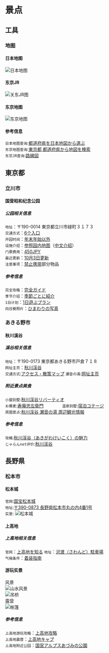 # 景点
## 工具
### 地图
#### 日本地图   
![日本地图](assets/japan.png)   
#### 东京JR   
![关东JR图](assets/map_tokyo.jpg)   
#### 东京地图   
![东京地图](assets/tokyo.jpg)   
#### 参考信息
`日本地图查询`:[都道府県を日本地図から選ぶ](https://uub.jp/map/)      
`东京地图查询`:[東京都 都道府県から地図を検索](https://www.mapion.co.jp/map/admi13.html)    
`东京JR查询`:[路線図](https://www.jreast.co.jp/map/)    

## 東京都
### 立川市
#### 国营昭和纪念公园
##### 公园相关信息      
`地址`：〒190-0014 東京都立川市緑町３１７３     
`交通方式`：[6个入口]((https://www.showakinen-koen.jp/access/))     
`开园时间`：[年末年始以外](https://www.showakinen-koen.jp/guide/schedule/)      
`设施介绍`：[参照园内地图](https://www.showakinen-koen.jp/facility/)（[中文介绍](https://www.showakinen-koen.jp/zh/)）     
`门票费用`：[450JPY](https://www.showakinen-koen.jp/guide/price/)     
`最近更新`：[10月3日更新](https://www.showakinen-koen.jp/information/craft-event/)      
`注意事项`：[禁止携带](https://www.showakinen-koen.jp/guide/forbidden/)部分物品      

##### 参考信息
`完全攻略`：[完全ガイド](https://haveagood.holiday/articles/197)    
`季节介绍`：[季節ごとに紹介](https://aumo.jp/articles/46171)  
`1日计划`：[1日遊ぶプラン](https://play-life.jp/plans/18578)         
`向日葵照片`：[ひまわりの写真](https://www.himawaribatake.net/showakinenpark.php)      

### あきる野市
#### 秋川溪谷
##### 溪谷相关信息
`地址`：〒190-0173 東京都あきる野市戸倉７１８    
`网址主页`：[秋川渓谷](https://www.akirunokanko.com/)    
`交通方式`:[アクセス・散策マップ](https://www.akirunokanko.com/?cat=41)
`瀬音の湯`:[网址主页](http://www.seotonoyu.jp/)

##### 附近景点美食
`小屋别墅`:[秋川渓谷リバーティオ](https://www.rivertio.com/about/)     
`お蕎麦`:[寿庵忠左衛門](http://www.sumiya-men.com/?mode=f2)　　　　
`温泉别墅`:[宿泊コテージ](http://www.seotonoyu.jp/cottage/cottage-price/)    
`周围景点`:[秋川渓谷 瀬音の湯 周辺観光情報](http://www.seotonoyu.jp/sightseeing/)   

##### 参考信息
`攻略`:[秋川渓谷（あきがわけいこく）の魅力](http://www.city.akiruno.tokyo.jp/0000001850.html)    
`じゃらんnet评价`:[秋川渓谷](https://www.jalan.net/kankou/spt_13228ab2040116440/)

## 長野県
### 松本市
#### 松本城
`官网`:[国宝松本城](https://www.matsumoto-castle.jp/)   
`地址`:[〒390-0873 長野県松本市丸の内4番1号](https://www.matsumoto-castle.jp/access)   
`实景`:
![松本城](assets/matsumotojyou.jpg)   
#### 上高地
##### 上高地相关信息
`官网`：[上高地を知る](https://www.kamikochi.or.jp/)
`地址`：[沢渡（さわんど）駐車場](https://www.kamikochi.or.jp/access)   
`气候条件`：[着装指南](https://www.kamikochi.or.jp/learn/season)
#### 游玩实景
风景    
![山水风景](assets/kamikoti_river.jpg)        
![吊桥](assets/kamikoti_bridge.jpg)          
露营    
![帐篷](assets/kakikoti_camp.jpg)          
##### 参考信息
`上高地游玩攻略`：[上高地攻略](https://chubu.letsgojp.com/archives/412709/)    
`上高地露营`：[上高地キャプ](https://www.kamikochi.or.jp/enjoy/campsites)   
`上高地附近公园`：[国営アルプスあづみの公園](http://www.azumino-koen.jp/horigane_hotaka/)